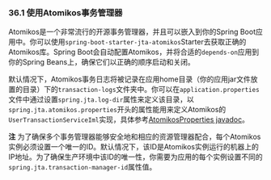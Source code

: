 ### 36.1 使用Atomikos事务管理器

Atomikos是一个非常流行的开源事务管理器，并且可以嵌入到你的Spring Boot应用中。你可以使用`spring-boot-starter-jta-atomikos`Starter去获取正确的Atomikos库。Spring Boot会自动配置Atomikos，并将合适的`depends-on`应用到你的Spring Beans上，确保它们以正确的顺序启动和关闭。

默认情况下，Atomikos事务日志将被记录在应用home目录（你的应用jar文件放置的目录）下的`transaction-logs`文件夹中。你可以在`application.properties`文件中通过设置`spring.jta.log-dir`属性来定义该目录，以`spring.jta.atomikos.properties`开头的属性能用来定义Atomikos的`UserTransactionServiceIml`实现，具体参考[AtomikosProperties javadoc](http://docs.spring.io/spring-boot/docs/2.0.0.M7/api/org/springframework/boot/jta/atomikos/AtomikosProperties.html)。

**注** 为了确保多个事务管理器能够安全地和相应的资源管理器配合，每个Atomikos实例必须设置一个唯一的ID。默认情况下，该ID是Atomikos实例运行的机器上的IP地址。为了确保生产环境中该ID的唯一性，你需要为应用的每个实例设置不同的`spring.jta.transaction-manager-id`属性值。
